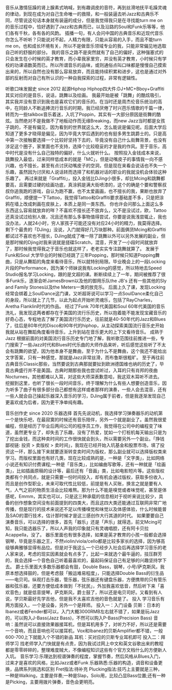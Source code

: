 音乐从激情狂躁的肾上腺素式呐喊，到有趣调皮的音符，再到丝滑地抚平毛躁灵魂的律动，到现在成为对自己生命唯一的救赎，和一般装逼去听Jazz和古典乐不同，尽管说这句话本身就有装逼的成分，但是我觉得我只是在寻找能turn me on的音乐过程中，恰好遇到了Jazz和古典而已，以及沿路的Soul和Funk乐等等，他们各有千秋，各有各的风韵。
插播一句，有人会问中国的古典音乐和近现代音乐你怎么不听听？只能说对不起，人精力有限，只能从容易的入手，而且不能turn me on，也和成长环境有关，所以不是做音乐领域专业的我，只能非常偏见地选取自己听的舒服的部分。
我的音乐之路不是突然就有了自己的偏好，这种强塞式的只会发生在小时候的英才教育，而小辈我家里穷，并没有英才教育，小时候只有学校的功课语数英而已。所以所谓音乐的品味，或则通俗点叫口味都是慢慢自己摸索出来的，所以自然也没有那么容易放弃，而且能持续积累和进步，这也是通过对外部的反射而对自己有所认识的一种自我探索的过程，非常有逻辑性。

听歌口味发掘史 since 2012
起源Hiphop
Hiphop四大件:DJ+MC+Bboy+Graffiti其实对应的是音乐，说话，跳舞以及绘画。
我最开始是被「跳舞」的酷炫吸引，其实我并没有意识到我也是喜欢它们的音乐的。在当时还是周杰伦音乐统治的高中，在同龄人不断追捧流行音乐的时期，我已经厌倦了时兴芭乐情歌的千篇一律，转而为一些talkbox音乐着迷，入坑了Poppin，其实有一大部分原因是街舞的酷炫。当然绝对不是我做不了地板动作而无缘Breaking，而new Jazz当时都是女孩子跳的，不是有偏见，因为看到的世界就这么大，怎么能说是偏见呢。后面大学后知道了更多才晓得是偏见，因为毕竟大学后遇到的也有挺多男生跳爵士的。只是高中第一次接触要选择一个比较好坚持下去的，毕竟没有自己什么街舞背景，也没有涉足这个圈子，家里面也不支持，选择个比较稳妥的才是我的作风。至于音乐，高中时代是没有什么自己独特的偏好，什么火就听什么。
按照投入金钱成本来说，跳舞投入最低，过来同样低成本的就是「MC」，但是动嘴皮子的事情我一向不感兴趣，也不擅长，甚至有点讨厌动嘴皮子的空洞，但是现在来看会说话也不失一个乐趣，虽然因为讨厌和人说话转而选择了和机器对话的职业的我就没机会体验这种乐趣了。
再过来就是「Graffiti」，投入金钱比DJing小很多，却比Mcing和跳舞都要高，且需要过硬的绘画功底，真涂鸦是满大街喷漆的，这个的确是个要和警察叔叔你追我跑的游戏，自认为跑不赢，也不太爱画画，也不擅长的我，果断也放弃了Graffiti，顺便提一下Tattoo，我觉得Tattoo和Graffiti要求基础差不多，只是把涂鸦在墙上改成刺画在皮肤上，本质上是同一类东西。
你也许会问那么上面这么多东西这么容易就放弃的咩？不喜欢不擅长还不放弃么，又不是没试过，欧，Tattoo还真没试过给别人做，况且还有那么多事物值得尝试，你要是说我浅尝辄止，我也没办法，人就24小时，穷人家孩子可能还没有对应24小时的精力，我莫得选择。
剩下个最贵的「DJing」没说，入门就得好几万块那种。前面俩货Mcing和Graffiti都试过不喜欢也不擅长，DJing就成了唯一除了跳舞以外可以另外发展的副业，但是那时候的Djing对我来说就是搓碟Scratch，混音，开发了一小段时间就放弃了，那时候我觉得我之于音乐也就这样了，老老实实专注跳舞就算了。
发展于Funk和Soul
大学毕业的时候已经跳了三年Popping，那时候只知道Popping舞曲，只是从舞蹈的角度来看待音乐，所以就特别局限。毕业晚会上的一段Locking片段的Performance，因为某个师妹说我有Locking的感觉，所以特地去Speed Studio报名学习Locking，跟的是文超的课。断断续续上了一年，期间被推荐了很多Funk乐，逐渐会听JamesBrown以及他的御用乐队the JB's 还有一些其他的Sly and Family Stones以及the Meters一类的放克乐。
后面上久了课，发现Locking经常会绑着上SoulDance这门课，又听超哥说可以学习一点SoulDance柔化自己的身段，所以就上了几节，以此为起点开始听灵魂乐，包括了RayCharles，Aretha Flanklin时代的作品。
经过了Funk 70年代美国和Soul 60年代美国的音乐洗礼，我发现这两者都存在于美国的流行乐历史，所以抱着能不能发现宝藏音乐的好奇心态，专程地去了解了美国流行乐历史，往前就是40-50年代的Jazz和Blues了，往后是80年代的Disco和90年代的hiphop，从主动探索美国流行音乐史开始我就从站在舞蹈角度看待音乐，上升到站在音乐更大的上下文看待音乐。
成熟于Jazz
根据前面的对美国流行音乐历史专门地了解，我听歌范围往前推进一些，专门搜索了一些Jazz时代和Blues时代乐曲的大师作品来听，听后感觉这些听了不太会有跳舞的欲望，因为他本身不是舞曲，至于为什么不是舞曲，这个我还不能给出文字答案，只有一种感觉，那就是Jazz非常丝滑，而布鲁斯很粗旷。
至于再往前古典音乐Classic那些，当然要说到古典那就要扯到欧洲德国维也纳的历史了，毕竟古典盛行并不是美国。古典时期那些我也尝试听过，入耳的只有肖邦的夜曲Nocturnes，其他都难以入耳，对这些大师深表歉意哈，我这双木耳听不进去。
挖掘到这里，也听了很长一段时间音乐，终于理解为什么有些人想要创造音乐，因为听多了曲子有很多部分自己都想有这样或者那样的演奏，一些人会去混音，还有一些人就会自己操起乐器深入音乐的学习，DJing属于前者，但是我逐渐发现自己更喜欢成为后者，因为更干净单纯有趣。

音乐创作史 since 2020
乐器选择
首先先说动机，我选择学习弹奏器乐的动机第一个是快乐吧，在最寂寞的时候还有音乐陪伴，另外一个就是副业了。虽然我很爱编程，但是经历了毕业后两间公司的程序员工作，我觉得在公司中的编程变了味道，虽然更专业了，却失去了乐趣，没有了热爱，犹如一个打桩机每天输出只是为了挖出金钱，而这种卖时间的工作很快就会到头，所以需要另外一个副业。「挣钱鄙视链: 投资 > 卖版权 > 卖时间」，我现在已经开始入坑基金和股票市场，填了投资这一环，那么接下来就要逐渐转变卖时间为版权，那么副业就可以选择版权类来学习。而版权里面也有好几类，现在比较成熟的是，一种是「文字类」，比如网络小说还有知识付费课程;一种是「音乐类」，比如编曲写歌等，还有一种就是「绘画类」，比如插画原稿的设计等，最后还有「音画」类，比如电影短片等。这些版权类都有个共同点，就是只需要一份时间投入，却有机会通过版权，获取多份收入，而且是创作型职业，未来可取代性比较低，前提是有人买账，换言之就是要有人气，人气之前的物质生活会比较难熬。那为什么不能是嗅觉或者味觉呢，甚至是体感呢，Emmm，其实也可以，只是这三种承载的信息相对于视听来说比较少，具备的创作想象空间没有前面提到的四类大，而且这四大类还能通过互联网非常广地传播，但是现行的技术来说还不足以传播嗅觉和味觉以及体感体验，什么时候能普及SAO的潜行技术，估计那时候才是这三感创作大行其道的时代。
如果要要自己演奏音乐，可以选择的很多，首先「器乐」还是「声乐」就得选，前文Mcing可知，我只能选器乐了，所以人声我的印象就只有灵魂唱腔，还有阿卡贝拉Acappella，没了。
器乐里面也有很多选择，如果是英才教育的小孩一般都会选择钢琴，毕竟是乐器之王，不然violin/viola/cello都是比较多家长的选择，因为够高级够典雅够显得有品位。但是对于我这么一个已经步入社会后再选择学习音乐的老人家来说，考虑的现实因素就会有点多了，比起一来就选个最牛逼的，技压群芳的，我会选择一个音色自己听着最喜欢的，最起码保证自己有足够的兴趣坚持学下去。
爵士乐里面大多数乐器都会有鼓，Double Bass，钢琴，小号/萨克斯风，我原本想选择鼓的，但是考虑鼓「搬运难易程度」，只能选择Double Bass的衍生品——电贝司。纵观打击乐器，管乐器，弦乐器还有键盘乐器，方便携带的只有管乐器和弦乐器，还要方便低成本做到「不扰民」，外加我喜欢低音，然后听下来「喜欢音色」就是低音提琴，萨克斯风，爵士鼓了，所以还是电贝司好。又看到有人说，学贝斯最好先学吉他，但是我不太喜欢吉他的音色就是了。
投入
学习音乐有两方面投入，一个是设备，另外一个是拜师。
投入一：入门设备
贝斯：日本的Ibanez或者Fender都可以，入门大概3000RMB左右就不错了，如果是玩Jazz的，可以购入J-Bass(Jazz Bass)，不然可以购入P-Bass(Precision Bass)
音响：虽然说可以直接效果器接耳机，但是耳机用多了，对听力不好，所以还是需要一个音响，而且音响也可以接耳机，Vox和Ibanez的贝斯Amplifier都不错，一般600-700上下就能入个不错的新品
耳机：买对应的贝斯专业耳机即可
投入二：拜师学习
找老师学入门快就是有点贵，因为我试过网上中文和英文谷歌出来的教程都是零零碎碎的，整理难度贼大，不像编程知识这些有个官方文档什么的方便新人入坑。
音乐学习:乐理达到视谱弹奏的程度，掌握节奏，然后风格从Blues入门，过来才是喜欢的风格，比如Jazz或者Funk
乐器熟悉:乐器的构造，调音和设备更换，品牌系列挑选和区别
Fret指法:待补充
Plucking指法:技巧上主要就是三种，一种是Walking，主要是伴奏;一种是Slap，Solo用，比较凸显Bass位置;还有一种是Picking，主要用拨片弹奏，音色会更明亮。

